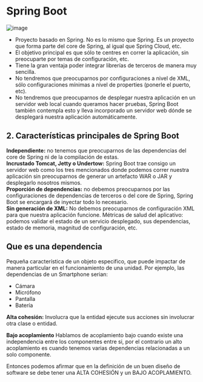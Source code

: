 # Spring Boot

![image](https://user-images.githubusercontent.com/31891276/128927067-344f7e5c-bc3c-4fb5-bcf5-d28930afeac0.png)  

- Proyecto basado en Spring. No es lo mismo que Spring. Es un proyecto que forma parte del core de Spring, al igual que Spring Cloud, etc.  
- El objetivo principal es que sólo te centres en correr la aplicación, sin preocuparte por temas de configuración, etc.  
- Tiene la gran ventaja poder integrar librerías de terceros de manera muy sencilla.  
- No tendremos que preocuparnos por configuraciones a nivel de XML, sólo configuraciones mínimas a nivel de properties (ponerle el puerto, etc).  
- No tendremos que preocuparnos de desplegar nuestra aplicación en un servidor web local cuando queramos hacer pruebas, Spring Boot también contempla esto y lleva incorporado un servidor web dónde se desplegará nuestra aplicación automáticamente.  


## 2. Características principales de Spring Boot

**Independiente:** no tenemos que preocuparnos de las dependencias del core de Spring ni de la compilación de estas.  
**Incrustado Tomcat, Jetty o Undertow:** Spring Boot trae consigo un servidor web como los tres mencionados donde podemos correr nuestra aplicación sin preocuparnos de generar un artefacto WAR o JAR y desplegarlo nosotros mismos.  
**Proporción de dependencias:** no debemos preocuparnos por las configuraciones de dependencias de terceros o del core de Spring, Spring Boot se encargará de inyectar todo lo necesario.  
**Sin generación de XML:** No debemos preocuparnos de configuración XML para que nuestra aplicación funcione.
Métricas de salud del aplicativo: podemos validar el estado de un servicio desplegado, sus dependencias, estado de memoria, magnitud de configuración, etc.  

## Que es una dependencia

Pequeña característica de un objeto especifico, que puede impactar de manera particular en el funcionamiento de una unidad.
Por ejemplo, las dependencias de un Smartphone serian:

- Cámara  
- Micrófono  
- Pantalla  
- Batería  

**Alta cohesión:** Involucra que la entidad ejecute sus acciones sin involucrar otra clase o entidad.

**Bajo acoplamiento** Hablamos de acoplamiento bajo cuando existe una independencia entre los componentes entre si, por el contrario un alto acoplamiento es cuando tenemos varias dependencias relacionadas a un solo componente.  

Entonces podemos afirmar que en la definición de un buen diseño de software se debe tener una ALTA COHESIÓN y un BAJO ACOPLAMIENTO.  

